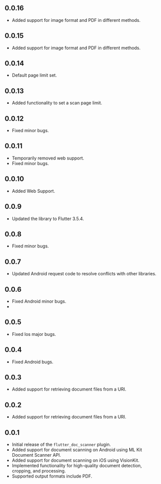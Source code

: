 ## 0.0.16
- Added support for image format and PDF in different methods.

## 0.0.15
- Added support for image format and PDF in different methods.

## 0.0.14
- Default page limit set.

## 0.0.13
- Added functionality to set a scan page limit.

## 0.0.12
- Fixed minor bugs.

## 0.0.11
- Temporarily removed web support.
- Fixed minor bugs.

## 0.0.10
- Added Web Support.

## 0.0.9
- Updated the library to Flutter 3.5.4.

## 0.0.8
- Fixed minor bugs.

## 0.0.7
- Updated Android request code to resolve conflicts with other libraries.

## 0.0.6
- Fixed Android minor bugs.
- 
## 0.0.5
- Fixed Ios major bugs.

## 0.0.4
- Fixed Android bugs.

## 0.0.3
- Added support for retrieving document files from a URI.

## 0.0.2
- Added support for retrieving document files from a URI.

## 0.0.1
- Initial release of the `flutter_doc_scanner` plugin.
- Added support for document scanning on Android using ML Kit Document Scanner API.
- Added support for document scanning on iOS using VisionKit.
- Implemented functionality for high-quality document detection, cropping, and processing.
- Supported output formats include PDF.
